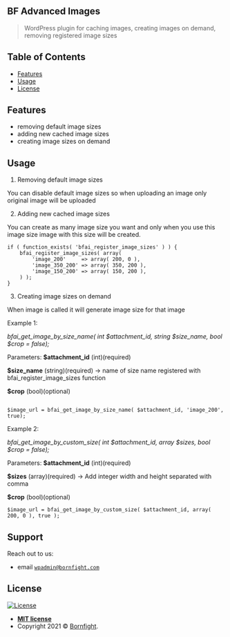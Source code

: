 ## BF Advanced Images

> WordPress plugin for caching images, creating images on demand, removing registered image sizes

## Table of Contents

- [Features](#features)
- [Usage](#usage)
- [License](#license)

## Features

- removing default image sizes
- adding new cached image sizes
- creating image sizes on demand

## Usage

1. Removing default image sizes

You can disable default image sizes so when uploading an image only original image will be uploaded

2. Adding new cached image sizes

You can create as many image size you want and only when you use this image size image with this size will be created.

```
if ( function_exists( 'bfai_register_image_sizes' ) ) {
    bfai_register_image_sizes( array(
        'image_200'     => array( 200, 0 ),
        'image_350_200' => array( 350, 200 ),
        'image_150_200' => array( 150, 200 ),
    ) );
}
```

3. Creating image sizes on demand

When image is called it will generate image size for that image

Example 1:

*bfai_get_image_by_size_name( int $attachment_id, string $size_name, bool $crop = false);*

Parameters:
**$attachment_id**
(int)(required)

**$size_name**
(string)(required) -> name of size name registered with bfai_register_image_sizes function

**$crop**
(bool)(optional)

```

$image_url = bfai_get_image_by_size_name( $attachment_id, 'image_200', true);

```

Example 2:

*bfai_get_image_by_custom_size( int $attachment_id, array $sizes, bool $crop = false);*

Parameters:
**$attachment_id**
(int)(required)

**$sizes**
(array)(required) -> Add integer width and height separated with comma

**$crop**
(bool)(optional)

```
$image_url = bfai_get_image_by_custom_size( $attachment_id, array( 200, 0 ), true );

```

## Support

Reach out to us:

- email <a href="mailto: wpadmin@bornfight.com" target="_blank">`wpadmin@bornfight.com`</a>

## License

[![License](http://img.shields.io/:license-mit-blue.svg?style=flat-square)](http://badges.mit-license.org)

- **[MIT license](http://opensource.org/licenses/mit-license.php)**
- Copyright 2021 © <a href="https://www.bornfight.com" target="_blank">Bornfight</a>.

